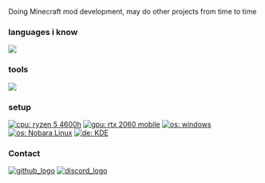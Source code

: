 Doing Minecraft mod development, may do other projects from time to time

### languages i know

<a href="https://github.com/tandpfun/skill-icons">
    <img src="https://skillicons.dev/icons?i=java,py,c">
</a>

### tools

<a href="https://github.com/tandpfun/skill-icons">
    <img src="https://skillicons.dev/icons?i=idea,gradle,discord,git,github,vscode,nginx,blender,godot">
</a>

### setup

[![cpu: ryzen 5 4600h](https://img.shields.io/badge/Ryzen%205%204600h-ed1c24?logo=amd&style=for-the-badge&logoColor=white)]()
[![gpu: rtx 2060 mobile](https://img.shields.io/badge/RTX%202060%20Mobile-76b900?logo=nvidia&style=for-the-badge&logoColor=white)]()
[![os: windows](https://img.shields.io/badge/windows-black?logo=windows&style=for-the-badge)]()
[![os: Nobara Linux](https://img.shields.io/badge/Nobara-5277C3?logo=Fedora&style=for-the-badge&logoColor=7EBAE4)](https://nobaraproject.org/)
[![de: KDE](https://img.shields.io/badge/KDE-1c71d8?logo=KDE&style=for-the-badge&logoColor=f6f5f4)](https://kde.org)

### Contact

[![github_logo](https://icongr.am/material/github.svg)](https://github.com/An12854)
[![discord_logo](https://icongr.am/material/discord.svg)](an12854)
